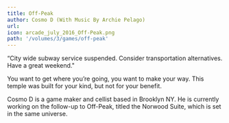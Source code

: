 ```yaml
---
title: Off-Peak
author: Cosmo D (With Music By Archie Pelago) 
url: 
icon: arcade_july_2016_Off-Peak.png 
path: '/volumes/3/games/off-peak'
---
```

“City wide subway service suspended. Consider transportation alternatives.
Have a great weekend."

You want to get where you’re going, you want to make your way. This temple
was built for your kind, but not for your benefit.

Cosmo D is a game maker and cellist based in Brooklyn NY.  He is currently
working on the follow-up to Off-Peak, titled the Norwood Suite, which is
set in the same universe.